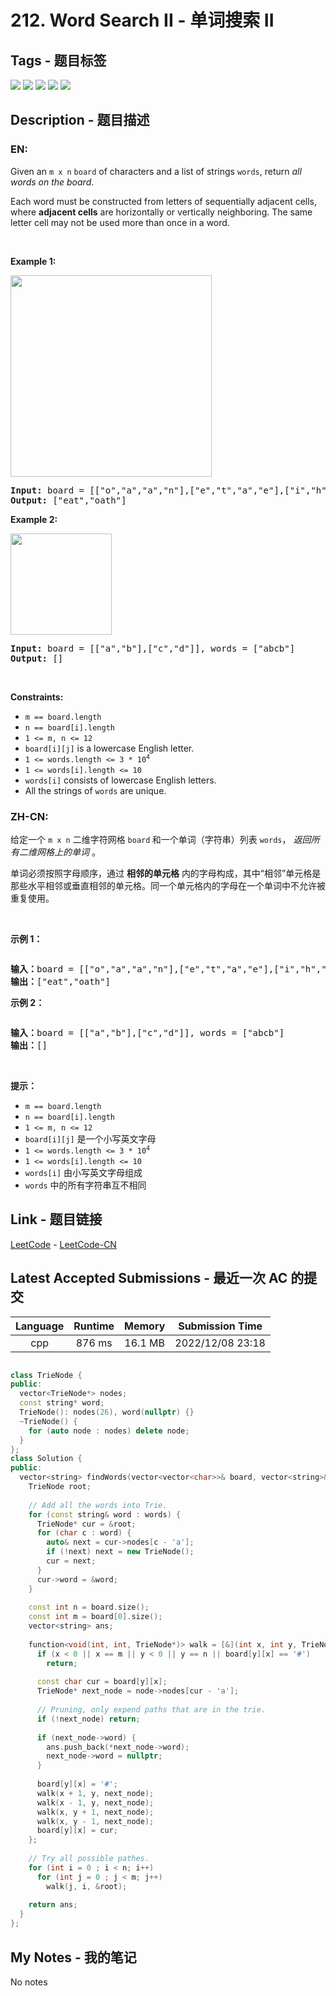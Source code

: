
# 212. Word Search II - 单词搜索 II

## Tags - 题目标签

 <img src="https://img.shields.io/badge/Trie-字典树-blue.svg">   <img src="https://img.shields.io/badge/Array-数组-blue.svg">   <img src="https://img.shields.io/badge/String-字符串-blue.svg">   <img src="https://img.shields.io/badge/Backtracking-回溯-blue.svg">   <img src="https://img.shields.io/badge/Matrix-矩阵-blue.svg">  


## Description - 题目描述

### EN:
<p>Given an <code>m x n</code> <code>board</code>&nbsp;of characters and a list of strings <code>words</code>, return <em>all words on the board</em>.</p>

<p>Each word must be constructed from letters of sequentially adjacent cells, where <strong>adjacent cells</strong> are horizontally or vertically neighboring. The same letter cell may not be used more than once in a word.</p>

<p>&nbsp;</p>
<p><strong class="example">Example 1:</strong></p>
<img alt="" src="https://assets.leetcode.com/uploads/2020/11/07/search1.jpg" style="width: 322px; height: 322px;" />
<pre>
<strong>Input:</strong> board = [[&quot;o&quot;,&quot;a&quot;,&quot;a&quot;,&quot;n&quot;],[&quot;e&quot;,&quot;t&quot;,&quot;a&quot;,&quot;e&quot;],[&quot;i&quot;,&quot;h&quot;,&quot;k&quot;,&quot;r&quot;],[&quot;i&quot;,&quot;f&quot;,&quot;l&quot;,&quot;v&quot;]], words = [&quot;oath&quot;,&quot;pea&quot;,&quot;eat&quot;,&quot;rain&quot;]
<strong>Output:</strong> [&quot;eat&quot;,&quot;oath&quot;]
</pre>

<p><strong class="example">Example 2:</strong></p>
<img alt="" src="https://assets.leetcode.com/uploads/2020/11/07/search2.jpg" style="width: 162px; height: 162px;" />
<pre>
<strong>Input:</strong> board = [[&quot;a&quot;,&quot;b&quot;],[&quot;c&quot;,&quot;d&quot;]], words = [&quot;abcb&quot;]
<strong>Output:</strong> []
</pre>

<p>&nbsp;</p>
<p><strong>Constraints:</strong></p>

<ul>
	<li><code>m == board.length</code></li>
	<li><code>n == board[i].length</code></li>
	<li><code>1 &lt;= m, n &lt;= 12</code></li>
	<li><code>board[i][j]</code> is a lowercase English letter.</li>
	<li><code>1 &lt;= words.length &lt;= 3 * 10<sup>4</sup></code></li>
	<li><code>1 &lt;= words[i].length &lt;= 10</code></li>
	<li><code>words[i]</code> consists of lowercase English letters.</li>
	<li>All the strings of <code>words</code> are unique.</li>
</ul>


### ZH-CN:
<p>给定一个&nbsp;<code>m x n</code> 二维字符网格&nbsp;<code>board</code><strong>&nbsp;</strong>和一个单词（字符串）列表 <code>words</code>，&nbsp;<em>返回所有二维网格上的单词</em>&nbsp;。</p>

<p>单词必须按照字母顺序，通过 <strong>相邻的单元格</strong> 内的字母构成，其中“相邻”单元格是那些水平相邻或垂直相邻的单元格。同一个单元格内的字母在一个单词中不允许被重复使用。</p>

<p>&nbsp;</p>

<p><strong>示例 1：</strong></p>
<img alt="" src="https://assets.leetcode.com/uploads/2020/11/07/search1.jpg" />
<pre>
<strong>输入：</strong>board = [["o","a","a","n"],["e","t","a","e"],["i","h","k","r"],["i","f","l","v"]], words = ["oath","pea","eat","rain"]
<strong>输出：</strong>["eat","oath"]
</pre>

<p><strong>示例 2：</strong></p>
<img alt="" src="https://assets.leetcode.com/uploads/2020/11/07/search2.jpg" />
<pre>
<strong>输入：</strong>board = [["a","b"],["c","d"]], words = ["abcb"]
<strong>输出：</strong>[]
</pre>

<p>&nbsp;</p>

<p><strong>提示：</strong></p>

<ul>
	<li><code>m == board.length</code></li>
	<li><code>n == board[i].length</code></li>
	<li><code>1 &lt;= m, n &lt;= 12</code></li>
	<li><code>board[i][j]</code> 是一个小写英文字母</li>
	<li><code>1 &lt;= words.length &lt;= 3 * 10<sup>4</sup></code></li>
	<li><code>1 &lt;= words[i].length &lt;= 10</code></li>
	<li><code>words[i]</code> 由小写英文字母组成</li>
	<li><code>words</code> 中的所有字符串互不相同</li>
</ul>



## Link - 题目链接

[LeetCode](https://leetcode.com/problems/word-search-ii/description/)  -  [LeetCode-CN](https://leetcode.cn/problems/word-search-ii/description/)
## Latest Accepted Submissions - 最近一次 AC 的提交


| Language | Runtime | Memory | Submission Time |
|:---:|:---:|:---:|:---:|
| cpp  | 876 ms | 16.1 MB | 2022/12/08 23:18 |

```cpp

class TrieNode {
public:
  vector<TrieNode*> nodes;  
  const string* word;
  TrieNode(): nodes(26), word(nullptr) {}
  ~TrieNode() {
    for (auto node : nodes) delete node;
  }  
};
class Solution {
public:
  vector<string> findWords(vector<vector<char>>& board, vector<string>& words) {
    TrieNode root;
    
    // Add all the words into Trie.
    for (const string& word : words) {
      TrieNode* cur = &root;
      for (char c : word) {
        auto& next = cur->nodes[c - 'a'];
        if (!next) next = new TrieNode();
        cur = next;
      }
      cur->word = &word;
    }
    
    const int n = board.size();
    const int m = board[0].size();    
    vector<string> ans;
    
    function<void(int, int, TrieNode*)> walk = [&](int x, int y, TrieNode* node) {      
      if (x < 0 || x == m || y < 0 || y == n || board[y][x] == '#')
        return;      
      
      const char cur = board[y][x];
      TrieNode* next_node = node->nodes[cur - 'a'];
      
      // Pruning, only expend paths that are in the trie.
      if (!next_node) return;
      
      if (next_node->word) {
        ans.push_back(*next_node->word);
        next_node->word = nullptr;
      }
 
      board[y][x] = '#';
      walk(x + 1, y, next_node);
      walk(x - 1, y, next_node);
      walk(x, y + 1, next_node);
      walk(x, y - 1, next_node);
      board[y][x] = cur;
    };
    
    // Try all possible pathes.
    for (int i = 0 ; i < n; i++)
      for (int j = 0 ; j < m; j++)
        walk(j, i, &root);        
        
    return ans;
  }
};

```
## My Notes - 我的笔记


No notes

